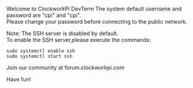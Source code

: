 Welcome to ClockworkPi DevTerm
The system default username and password are "cpi" and "cpi".  
Please change your password before connecting to the public network.  

Note: The SSH server is disabled by default.  
To enable the SSH server,please execute the commands:  
```
sudo systemctl enable ssh
sudo systemctl start ssh
```

Join our community at forum.clockworkpi.com

Have fun!